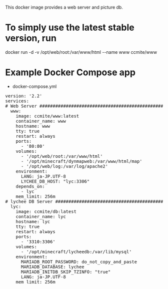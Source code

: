 This docker image provides a web server and picture db.


# To simply use the latest stable version, run
docker run -d -v /opt/web/root:/var/www/html --name www ccmite/www


# Example Docker Compose app

* docker-compose.yml

<pre>
version: '2.2'
services:
# Web Server ###################################################
  www:
    image: ccmite/www:latest
    container_name: www
    hostname: www
    tty: true
    restart: always
    ports:
      - '80:80'
    volumes:
      - '/opt/web/root:/var/www/html'
      - '/opt/minecraft/dynmapweb:/var/www/html/map'
      - '/opt/web/log:/var/log/apache2'
    environment:
      LANG: ja-JP.UTF-8
      LYCHEE_DB_HOST: "lyc:3306"
    depends_on:
      - lyc
    mem_limit: 256m
# lychee DB Server ##############################################
  lyc:
    image: ccmite/db:latest
    container_name: lyc
    hostname: lyc
    tty: true
    restart: always
    ports:
      - '3310:3306'
    volumes:
      - '/opt/minecraft/lycheedb:/var/lib/mysql'
    environment:
      MARIADB_ROOT_PASSWORD: do_not_copy_and_paste
      MARIADB_DATABASE: lychee
      MARIADB_INITDB_SKIP_TZINFO: "true"
      LANG: ja-JP.UTF-8
    mem_limit: 256m
</pre>
